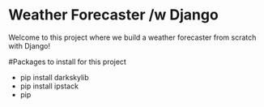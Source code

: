 # Weather Forecaster /w Django
Welcome to this project where we build a weather forecaster from scratch with Django!


#Packages to install for this project
- pip install darkskylib
- pip install ipstack
- pip 
